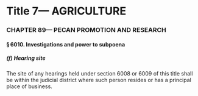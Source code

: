 
# Title 7— AGRICULTURE
### CHAPTER 89— PECAN PROMOTION AND RESEARCH
#### § 6010. Investigations and power to subpoena
##### (f) Hearing site

The site of any hearings held under section 6008 or 6009 of this title shall be within the judicial district where such person resides or has a principal place of business.
